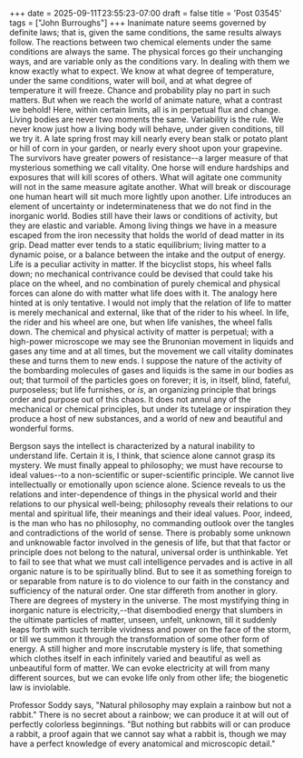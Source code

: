 +++
date = 2025-09-11T23:55:23-07:00
draft = false
title = 'Post 03545'
tags = ["John Burroughs"]
+++
Inanimate nature seems governed by definite laws; that is, given the same conditions, the same results always follow. The reactions between two chemical elements under the same conditions are always the same. The physical forces go their unchanging ways, and are variable only as the conditions vary. In dealing with them we know exactly what to expect. We know at what degree of temperature, under the same conditions, water will boil, and at what degree of temperature it will freeze. Chance and probability play no part in such matters. But when we reach the world of animate nature, what a contrast we behold! Here, within certain limits, all is in perpetual flux and change. Living bodies are never two moments the same. Variability is the rule. We never know just how a living body will behave, under given conditions, till we try it. A late spring frost may kill nearly every bean stalk or potato plant or hill of corn in your garden, or nearly every shoot upon your grapevine. The survivors have greater powers of resistance--a larger measure of that mysterious something we call vitality. One horse will endure hardships and exposures that will kill scores of others. What will agitate one community will not in the same measure agitate another. What will break or discourage one human heart will sit much more lightly upon another. Life introduces an element of uncertainty or indeterminateness that we do not find in the inorganic world. Bodies still have their laws or conditions of activity, but they are elastic and variable. Among living things we have in a measure escaped from the iron necessity that holds the world of dead matter in its grip. Dead matter ever tends to a static equilibrium; living matter to a dynamic poise, or a balance between the intake and the output of energy. Life is a peculiar activity in matter. If the bicyclist stops, his wheel falls down; no mechanical contrivance could be devised that could take his place on the wheel, and no combination of purely chemical and physical forces can alone do with matter what life does with it. The analogy here hinted at is only tentative. I would not imply that the relation of life to matter is merely mechanical and external, like that of the rider to his wheel. In life, the rider and his wheel are one, but when life vanishes, the wheel falls down. The chemical and physical activity of matter is perpetual; with a high-power microscope we may see the Brunonian movement in liquids and gases any time and at all times, but the movement we call vitality dominates these and turns them to new ends. I suppose the nature of the activity of the bombarding molecules of gases and liquids is the same in our bodies as out; that turmoil of the particles goes on forever; it is, in itself, blind, fateful, purposeless; but life furnishes, or _is_, an organizing principle that brings order and purpose out of this chaos. It does not annul any of the mechanical or chemical principles, but under its tutelage or inspiration they produce a host of new substances, and a world of new and beautiful and wonderful forms.

Bergson says the intellect is characterized by a natural inability to understand life. Certain it is, I think, that science alone cannot grasp its mystery. We must finally appeal to philosophy; we must have recourse to ideal values--to a non-scientific or super-scientific principle. We cannot live intellectually or emotionally upon science alone. Science reveals to us the relations and inter-dependence of things in the physical world and their relations to our physical well-being; philosophy reveals their relations to our mental and spiritual life, their meanings and their ideal values. Poor, indeed, is the man who has no philosophy, no commanding outlook over the tangles and contradictions of the world of sense. There is probably some unknown and unknowable factor involved in the genesis of life, but that that factor or principle does not belong to the natural, universal order is unthinkable. Yet to fail to see that what we must call intelligence pervades and is active in all organic nature is to be spiritually blind. But to see it as something foreign to or separable from nature is to do violence to our faith in the constancy and sufficiency of the natural order. One star differeth from another in glory. There are degrees of mystery in the universe. The most mystifying thing in inorganic nature is electricity,--that disembodied energy that slumbers in the ultimate particles of matter, unseen, unfelt, unknown, till it suddenly leaps forth with such terrible vividness and power on the face of the storm, or till we summon it through the transformation of some other form of energy. A still higher and more inscrutable mystery is life, that something which clothes itself in each infinitely varied and beautiful as well as unbeautiful form of matter. We can evoke electricity at will from many different sources, but we can evoke life only from other life; the biogenetic law is inviolable.

Professor Soddy says, "Natural philosophy may explain a rainbow but not a rabbit." There is no secret about a rainbow; we can produce it at will out of perfectly colorless beginnings. "But nothing but rabbits will or can produce a rabbit, a proof again that we cannot say what a rabbit is, though we may have a perfect knowledge of every anatomical and microscopic detail."
